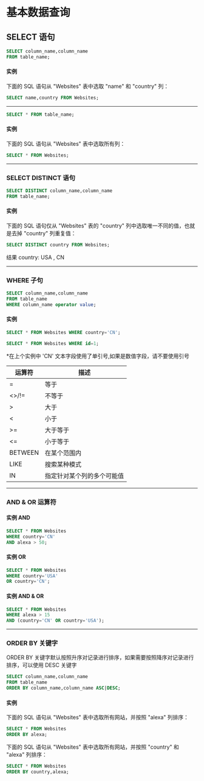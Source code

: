 # 基本数据查询

## SELECT 语句

```sql
SELECT column_name,column_name
FROM table_name;
```

#### 实例

下面的 SQL 语句从 "Websites" 表中选取 "name" 和 "country" 列：

```sql
SELECT name,country FROM Websites;
```

-------------


```sql
SELECT * FROM table_name;
```
#### 实例

下面的 SQL 语句从 "Websites" 表中选取所有列：

```sql
SELECT * FROM Websites;
```

-------------


### SELECT DISTINCT 语句

```sql
SELECT DISTINCT column_name,column_name
FROM table_name;
```
#### 实例

下面的 SQL 语句仅从 "Websites" 表的 "country" 列中选取唯一不同的值，也就是去掉 "country" 列重复值：

```sql
SELECT DISTINCT country FROM Websites;
```
结果
country: USA , CN

-------------


### WHERE 子句

```sql
SELECT column_name,column_name
FROM table_name
WHERE column_name operator value;
```
#### 实例

```sql
SELECT * FROM Websites WHERE country='CN';
```

```sql
SELECT * FROM Websites WHERE id=1;
```

*在上个实例中 'CN' 文本字段使用了单引号,如果是数值字段，请不要使用引号

|运算符|描述|
|---|---|
|=|等于|
|<>/!=|不等于
|>|大于|
|<|小于|
|>=|大于等于|
|<=|小于等于|
|BETWEEN|在某个范围内|
|LIKE|搜索某种模式|
|IN|指定针对某个列的多个可能值|

-------------


### AND & OR 运算符

#### 实例 AND

```sql
SELECT * FROM Websites
WHERE country='CN'
AND alexa > 50;
```

#### 实例 OR

```sql
SELECT * FROM Websites
WHERE country='USA'
OR country='CN';
```

#### 实例 AND & OR

```sql
SELECT * FROM Websites
WHERE alexa > 15
AND (country='CN' OR country='USA');
```

-------------


### ORDER BY 关键字

ORDER BY 关键字默认按照升序对记录进行排序，如果需要按照降序对记录进行排序，可以使用 DESC 关键字

```sql
SELECT column_name,column_name
FROM table_name
ORDER BY column_name,column_name ASC|DESC;
```

#### 实例

下面的 SQL 语句从 "Websites" 表中选取所有网站，并按照 "alexa" 列排序：

```sql
SELECT * FROM Websites
ORDER BY alexa;
```

下面的 SQL 语句从 "Websites" 表中选取所有网站，并按照 "country" 和 "alexa" 列排序：

```sql
SELECT * FROM Websites
ORDER BY country,alexa;
```
